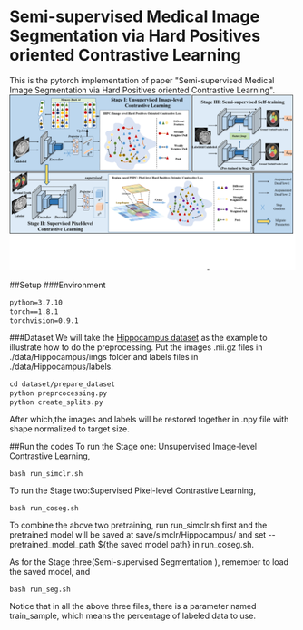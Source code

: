 # Semi-supervised Medical Image Segmentation via Hard Positives oriented Contrastive Learning
This is the pytorch implementation of paper "Semi-supervised Medical Image Segmentation via Hard Positives oriented Contrastive Learning".
![workflow of our methods](./overview.png)

##Setup
###Environment
```
python=3.7.10
torch==1.8.1
torchvision=0.9.1
```
###Dataset
We will take the [Hippocampus dataset](https://drive.google.com/file/d/1RzPB1_bqzQhlWvU-YGvZzhx2omcDh38C/view?usp=sharing)
 as the example to illustrate how 
to do the preprocessing. Put the images .nii.gz files in ./data/Hippocampus/imgs folder and labels files in 
./data/Hippocampus/labels.
```
cd dataset/prepare_dataset
python preprcocessing.py
python create_splits.py
```
After which,the images and labels will be restored together in .npy file with shape normalized to target size.

##Run the codes
To run the Stage one: Unsupervised Image-level Contrastive Learning,
```
bash run_simclr.sh
```
To run the Stage two:Supervised Pixel-level Contrastive Learning,
```
bash run_coseg.sh
```
To combine the above two pretraining, run run_simclr.sh first and the pretrained model will be saved at 
save/simclr/Hippocampus/ and set --pretrained_model_path  ${the saved model path} in run_coseg.sh.

As for the Stage three(Semi-supervised Segmentation ), remember to load the saved model, and
```
bash run_seg.sh
```

Notice that in all the above three files, there is a parameter named train_sample, which means the percentage of labeled 
data to use. 

